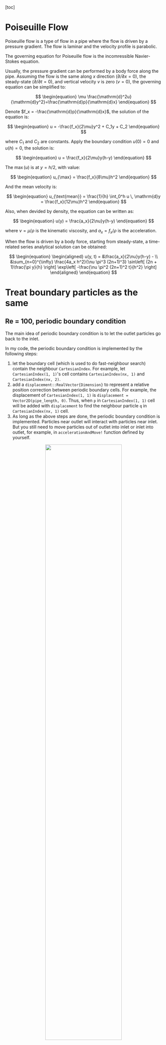 [toc]

# Poiseuille Flow

Poiseuille flow is a type of flow in a pipe where the flow is driven by a pressure gradient. The flow is laminar and the velocity profile is parabolic.

The governing equation for Poiseuille flow is the incomressible Navier-Stokes equation.

Usually, the pressure gradient can be performed by a body force along the pipe. Assuming the flow is the same along $x$ direction ($\partial/\partial x = 0$), the steady-state ($\partial/\partial t = 0$), and vertical velocity $v$ is zero ($v = 0$), the governing equation can be simplified to:

$$
\begin{equation}
    \mu \frac{\mathrm{d}^2u}{\mathrm{d}y^2}=\frac{\mathrm{d}p}{\mathrm{d}x}
\end{equation}
$$

Denote $f_x = -\frac{\mathrm{d}p}{\mathrm{d}x}$, the solution of the equation is:

$$
\begin{equation}
    u = -\frac{f_x}{2\mu}y^2 + C_1y + C_2
\end{equation}
$$

where $C_1$ and $C_2$ are constants. Apply the boundary condition $u(0) = 0$ and $u(h) = 0$, the solution is:

$$
\begin{equation}
    u = \frac{f_x}{2\mu}y(h-y)
\end{equation}
$$

The $\max(u)$ is at $y = h/2$, with value:

$$
\begin{equation}
    u_{\max} = \frac{f_x}{8\mu}h^2
\end{equation}
$$

And the mean velocity is:

$$
\begin{equation}
    u_{\text{mean}} = \frac{1}{h}
    \int_0^h u \, \mathrm{d}y = \frac{f_x}{12\mu}h^2
\end{equation}
$$

Also, when devided by density, the equation can be written as:

$$
\begin{equation}
    u(y) = \frac{a_x}{2\nu}y(h-y)
\end{equation}
$$

where $\nu = \mu/\rho$ is the kinematic viscosity, and $a_x = f_x/\rho$ is the acceleration.

When the flow is driven by a body force, starting from steady-state, a time-related series analytical solution can be obtained:

$$
\begin{equation}
    \begin{aligned}
        u(y, t) = &\frac{a_x}{2\nu}y(h-y) - \\
    &\sum_{n=0}^{\infty} \frac{4a_x h^2}{\nu \pi^3 (2n+1)^3}
    \sin\left[
        (2n + 1)\frac{\pi y}{h}
    \right]
    \exp\left[
        -\frac{\nu \pi^2 (2n+1)^2 t}{h^2}
    \right]
    \end{aligned}
\end{equation}
$$

# Treat boundary particles as the same

## Re = 100, periodic boundary condition

The main idea of periodic boundary condition is to let the outlet particles go back to the inlet.

In my code, the periodic boundary condition is implemented by the following steps:

1. let the boundary cell (which is used to do fast-neighbour search) contain the neighbour `CartesianIndex`. For example, let `CartesianIndex(1, 1)`'s cell contains `CartesianIndex(nx, 1)` and `CartesianIndex(nx, 2)`.
2. add a `displacement::RealVector{Dimension}` to represent a relative position correction between periodic boundary cells. For example, the displacement of `CartesianIndex(1, 1)` is `displacement = Vector2D(pipe_length, 0)`. Thus, when `p` in `CartesianIndex(1, 1)` cell will be added with `displacement` to find the neighbour particle `q` in `CartesianIndex(nx, 1)` cell.
3. As long as the above steps are done, the periodic boundary condition is implemented. Particles near outlet will interact with particles near inlet. But you still need to move particles out of outlet into inlet or inlet into outlet, for example, in `accelerationAndMove!` function defined by yourself.

<center>
<img src="image/poiseuille_flow_2d_re_100_same_periodic_cmap.png" width=70%>
</br>
fig. Poiseuille flow with Re=100, same boundary particles, periodic boundary condition
</center>

And the comparison of the velocity profile at $x = 0.5L$:

<center>
<img src="image/poiseuille_flow_2d_re_100_same_periodic_reference.png" width=70%>
</br>
fig. Poiseuille flow with Re=100, same boundary particles, periodic boundary condition
</center>

## Re = 100, buffer-zone boundary condition

The buffer-zone boundary condition is more complicated than the periodic boundary condition. The main idea is to create a inlet buffer zone to emit particles and an outlet buffer zone to provide pressure force avoiding wrong outlet pressure condition.

[David W Holmes 2020](https://www.sciencedirect.com/science/article/abs/pii/S0021999120308032) and [Tim Verbrugghe Tim Verbrugghe 2019](https://www.mdpi.com/1996-1073/12/4/697) 's paper would be helpful to understand the buffer-zone boundary condition. I just simply post their important figures below:

<center>
<img src="image/buffer_draft_1.png" width=70%>
</br>
fig. Buffer zone boundary condition, David W Holmes 2020, Novel pressure inlet and outlet boundary conditions for Smoothed Particle Hydrodynamics, applied to real problems in porous media flow
</center>

<center>
<img src="image/buffer_draft_2.png" width=70%>
</br>
fig. Buffer zone boundary condition, Tim Verbrugghe Tim Verbrugghe 2019, Implementation of Open Boundaries within a Two-Way Coupled SPH Model to Simulate Nonlinear Wave–Structure Interactions
</center>

In my code, the buffer-zone boundary condition is implemented with the aid of `ThreadSafeParticleCollector` which collects particles in a multi-threads environment. You may see the core part below:

```julia
@inline function handleInletAndOutlet!(system::ParticleSystem, thread_safe_particle_collector::ThreadSafeParticleCollector; t::Float64 = 0.0)::Nothing
    Threads.@threads for i in eachindex(system)
        p = system[i]
        if p.type_ == INLET_TAG && p.x_vec_[1] >= x0
            p_copy = deepcopy(p)
            p.x_vec_[1] -= buffer_length
            setTheoreticalVelocity!(p; t = t)
            p.rho_ = rho_0
            p.p_ = p_0
            p_copy.type_ = FLUID_TAG
            push!(thread_safe_particle_collector, p_copy)
        elseif p.type_ == FLUID_TAG && p.x_vec_[1] >= x0 + pipe_length
            p.type_ = OUTLET_TAG
            setTheoreticalVelocity!(p; t = t)
            p.rho_ = rho_0
            p.p_ = p_0
        else
            continue
        end
    end
    append!(system, thread_safe_particle_collector)
    return nothing
end
```

And results are shown below:

<center>
<img src="image/poiseuille_flow_2d_re_100_same_buffer_cmap.png" width=70%>
</br>
fig. Poiseuille flow with Re=100, same boundary particles, buffer-zone boundary condition
</center>

And the comparison of the velocity profile at $x = 0.5L$:

<center>
<img src="image/poiseuille_flow_2d_re_100_same_buffer_reference.png" width=70%>
</br>
fig. Poiseuille flow with Re=100, same boundary particles, buffer-zone boundary condition
</center>

# Notes

1. The buffer-zone boundary condition is more complicated than the periodic boundary condition. Buffer-zone boundary will force the user be more careful when handling the boundary condition. It's not easy to use.
2. Although buffer-zone seems to be more accurate, there's still abnormal pressure disturbance at the inlet and outlet. **Apply periodic as long as you can.**
3. The reason why I didn't use *compulsive force* from wall here is that as reynolds number becomes larger, compulsive force from walls will casues noises near the wall. Thus, I just treat the boundary particles as the same as the fluid particles which provides pressure force as fluid particles come close to them.